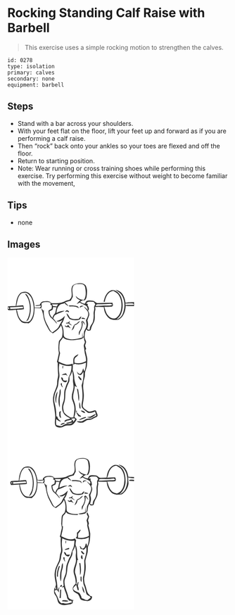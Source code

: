 # Rocking Standing Calf Raise with Barbell
> This exercise uses a simple rocking motion to strengthen the calves.

``` 
id: 0278 
type: isolation 
primary: calves 
secondary: none 
equipment: barbell 
``` 

## Steps

 - Stand with a bar across your shoulders.
 - With your feet flat on the floor, lift your feet up and forward as if you are performing a calf raise.
 - Then “rock” back onto your ankles so your toes are flexed and off the floor.
 - Return to starting position.
 - Note: Wear running or cross training shoes while performing this exercise. Try performing this exercise without weight to become familiar with the movement,

## Tips

 - none

## Images

<svg width="288" height="400" viewBox="0 0 216 300" xmlns="http://www.w3.org/2000/svg">
  <g fill="#FFF">
    <path d="M0 0h216v76.22c-4.85.33-9.77.14-14.55 1.18-.97-6.24-2.79-12.79-7.42-17.35-2.58-2.61-6.18-3.79-9.62-4.75 3.52 2.87 8.01 4.82 10.39 8.88 5.93 9.04 6.01 20.88 2.35 30.79-1.64 5-5.54 9.46-10.77 10.79 2.68-2.79 5.59-5.51 7.23-9.08 4.15-8.97 3.73-19.6.42-28.75-2.28-6.45-8.34-12.47-15.53-12.12-9.01 2.03-12.69 11.75-14.28 19.85.51.01 1.53.03 2.04.03 1.03-8.08 5.54-17.71 14.73-18.51 3.09 2.07 6.76 3.65 8.76 6.97 5.34 7.86 5.81 17.98 3.67 26.99-1.24 4.54-3.56 9-7.47 11.77-4.68 3.12-11.13.25-14.23-3.89-3.68-4.1-4.66-9.63-6.4-14.67 4.25-.14 8.52.09 12.74-.42 2.96-1.01 1.7-4.35 1.15-6.56-8.41 0-16.82.19-25.23.57-3.29.35-4.79-3.65-7.95-3.91-3.53-.33-7.28-1.05-10.71.15-1.61 1.25-2.26 3.26-3.21 4.99-3.01-.31-5.64-1.85-8.13-3.45 1.35-.8 2.7-1.6 4.05-2.41 1.42-.06 2.85-.13 4.27-.19 1.22-1.87 2.73-3.74 2.84-6.07.8-6.42 1.65-13.51-1.81-19.35-3.58-3.85-9.39-4.2-14.24-3.16-3.71.69-8.27 2.25-9.19 6.42-1.89 5.23.86 10.69-.55 15.97-.34 2.34-2.3 3.88-3.71 5.6-2.45.44-4.93.94-7.15 2.12-7 3.97-15.41 3.49-23.18 3.6-3.4-4.56-9.49-3.63-14.4-3.03-3.06.51-4.89 3.4-5.91 6.09-2.61.2-5.35-.16-7.84.83 3.23 1.56 7.14.05 10.63.2-1.07 1.16-1.47 3.97-3.64 3.44-2.6-.02-5.2-.16-7.8-.1-.3-8.01-2.3-16.38-7.42-22.72-3.78-4.91-11.4-5.51-16.46-2.42-6.04 5.63-7.55 14.43-8.11 22.32-4.33.27-8.71.16-12.99.85L.01 85.52c.89.05 1.78.06 2.67.03.13.58.4 1.73.53 2.31-1.05-.27-2.12-.49-3.2-.61.44.75 1.33 2.25 1.77 3 4.33.02 8.65-.57 12.97-.84 1.44 7.39 3.12 15.58 9.15 20.68 3.41 3.05 8.21 1.88 12.33 2.48 8.65-5.43 10.11-16.71 10.1-26.06 3.73.24 7.46.14 11.19.32 1.52-2.49.95-5.35.51-8.06 2.75-3.05 7.07-2.58 10.8-2.61 1.81-.08 3.44.75 5.05 1.44-.18.72-.52 2.18-.69 2.9.64.37 1.94 1.09 2.58 1.45-.15 1.93.17 3.98-.53 5.81-1.64 1.16-3.64 1.8-5.08 3.24-.07 4.66 1.4 9.66 5.15 12.68 2.96 2.44 5.68 5.19 7.84 8.38.4.13 1.19.38 1.59.51-2.04-3-4.15-5.95-6.65-8.58.78-1.79 1.37-3.72 2.61-5.27 5.24-3.17 11.19-4.94 16.74-7.48-4.87-.39-9.51 1.38-13.74 3.62.33-5.4 2.05-11.41 6.76-14.59 2.49-1.05 5.23-1.37 7.72-2.45l.12 1.48c1.98 1.33 3.92 2.75 5.95 4.01-1.44-2.61-3.74-4.52-5.97-6.43 3.18-1.34 6.52-2.25 9.89-3.02.98-2.17 2.12-4.25 3.33-6.29.29-6.08-2.18-12.56.63-18.3 2.23-4.31 7.8-3.67 11.88-3.92 3.71-.47 8.15 1.59 8.55 5.69 1.31 7.11 2.26 15.26-2.02 21.59-5.35-.57-10.62-2.58-13.87-7.05.58 4.21 4.41 6.2 7.94 7.63-2.51 1.7-4.62 3.92-6.47 6.31 1.78-.71 3.5-1.54 5.19-2.42 3.3 2.1 7.05 3.31 10.46 5.2 3.01 1.38 2.71 5.27 3.72 7.89-2.22-2.19-4.39-4.48-7.02-6.2 2.13 3.62 6.11 6.08 7.24 10.26 1.18 4.69-1.8 8.9-3.69 12.94.57 3.61 1.56 7.34.48 10.97-.56 3.03-2.73 5.4-3.7 8.28-.61 3.56.25 7.54-2.27 10.55-.2-3.17-.16-6.35-.34-9.52-.41 3.04-.53 6.11-.66 9.18-9.18 2.61-19.69 5.37-28.59.39-3.35-1.75-2.92-5.88-3.09-9.06.09-5.04-1.48-9.92-3.62-14.43 3.12-4.04 4.56-8.96 5.92-13.79-4.04 4.21-8.91 7.93-14.8 9.01 3.9 2.01 7.83-.1 10.93-2.53-2.04 3.64-4.47 7.07-6.18 10.89-2.22 5.08-7.49 7.57-11.49 11.02-4.84-3.57-6.15-9.75-9.34-14.56-3.64-7.48-6.18-15.94-4.91-24.33-.25.45-.76 1.35-1.01 1.8-1.19-1.46-2.38-2.9-3.66-4.26 1.22 4.43 3.18 8.66 3.65 13.28 1.22 8.89 5.68 16.78 10.02 24.46 1.44 2.36 3.92 3.7 6.28 4.94 5.38-3.75 11.06-7.64 13.79-13.87 2.92 5.97 3.3 12.91 1.89 19.33-.64 3.82-5.16 5.38-5.65 9.23-.68 6.29-1.18 12.64.11 18.88-.92 5.1-1.94 10.23-3.28 15.26l1.41 1.57c-.23 6.37.08 12.74.62 19.08.65 4.8-1.99 9.22-1.59 14.03.3 8.35-5.35 15.25-6.5 23.33-2 7.93 1.1 15.74 1.96 23.58.57 5.03 1.69 10.08.98 15.17-.32 4.33-1.4 9.34 1.46 13.07 4.05 3.09 9.88 2.49 14.04-.12 4.97-2.74 11.96.49 15.99-4.13 2.1-2.36 4.03-4.93 5.38-7.79-1.1-1.48-2.63-2.53-4.06-3.64 1.14-5.07 2.84-10.18 2.14-15.45-.11-5.57-2.16-10.78-3.98-15.96-1.25-7.51 2.86-14.61 2.46-22.14 1.28.82 2.56 1.64 3.86 2.44-2.69-4.34-3.84-9.29-4.56-14.28-.05-4.99-.77-10.04-2.84-14.62.17-3.72.41-7.44.23-11.16-3.77.98-7.66 2.31-11.59 1.45-4.57-1-8.84-3.06-13.02-5.11.74-4.31 1.74-8.56 2.7-12.81.57-1.81-.3-3.55-.92-5.19-.16-5.5-.31-11.2 1.3-16.51 1.56-2.35 4.04-4.05 4.84-6.9 2.4 3.15 6.35 3.95 10.04 4.53 6.04 1.27 12.13-.29 18.15-.93 2.85-.26 5.38-1.66 7.49-3.54.18 2.77.39 5.57 1.77 8.06-.69 2.15-1.79 4.2-2.1 6.45 1.33 5.02.95 10.29 2.46 15.28 1.09 3.54 1.66 7.2 1.49 10.91-5.97 3.27-13.1 4.55-19.72 2.65.04-2.51-.48-5.22.65-7.56 1.77-2.52 5.1-3.78 6-6.93-2.82 1.38-5.82 2.91-7.6 5.6-1.95 3.97-.66 8.53-.98 12.76.59-.55 1.77-1.65 2.36-2.19 6.16 2.61 13.3.82 19.17-1.81-.11 5.18-.58 10.38-2.79 15.14-.63-1.76-1.22-3.55-1.83-5.31-1.71 3.39-1.93 9.28-6.82 9.41-.35-.21-1.04-.63-1.39-.84-.38-.52-1.16-1.55-1.55-2.07-.43-.28-1.27-.82-1.69-1.1.54.68 1.08 1.36 1.63 2.04-.25 3.35 3.29 3.07 5.51 4 1.98-1.57 3.6-3.54 4.51-5.91.68 7.95-.44 16.03-3.06 23.55 1.41 8.14 1.92 16.45 1.16 24.69-.57 4.4-2.26 9.15-.19 13.41 2.65 3.5 6.64 5.64 9.87 8.55 4.26.71 8.38-.33 12.11-2.35.73 2.51 1.53 5 2.25 7.51-3.13 1.21-6.21 2.59-8.88 4.66-1.99.05-3.99 0-5.97.22-3.74.53-6.6 3.26-10.04 4.55-2.88.07-5.75-.23-8.62-.04 2.53 2.8 6.53 2.35 9.94 2.24 3.83-1.1 6.5-5.22 10.81-4.77 4.77.51 8.28-3.19 12.55-4.59 3.24-1.05 2.47-4.79 1.05-7.02-.62-1.86-.91-4.71-3.51-4.62-4.02 1.05-8.75 3.76-12.64.86-3.25-2.61-8.36-4.77-7.93-9.74.64-5.3 1.96-10.54 1.86-15.91.31-7.04-2.21-13.98-.7-20.99-.23-5.25 2.83-9.91 2.53-15.13-.25-5.27 2.8-9.91 3.42-15.05.43-4.25.93-8.56.59-12.83-.91-4.71-2.06-9.37-3.22-14.02.36-.45 1.07-1.35 1.42-1.8-.67-1.96-1.3-3.94-1.91-5.92.65-2.07 1.49-4.12 1.76-6.29-.41-2.78-2.48-5.09-2.5-7.98-.19-4.65.58-9.48 3.06-13.5.58.67 1.73 1.99 2.31 2.66 1.61-.35 3.82.34 4.91-1.24.99-2.45 1.21-5.16 2.44-7.52 1.67-3.36 3.78-6.61 4.35-10.39.73-5.32-.36-10.77 1.03-16.01.58-1.84.08-3.71-.43-5.49 1.92-.03 3.84-.11 5.75-.21 3.13.29 6.27.38 9.41.36.01 6.95 3.09 13.89 8.25 18.54 2.47 2.32 5.9 2.84 9.09 3.48 3.16-.36 6.7.59 9.46-1.45 7.29-4.96 10.07-14.11 10.36-22.54 4.74.57 9.51.4 14.27.33V300H0V0m104.77 81.99l1.03 1.87c5.67-.69 12.02-.59 16.56 3.31-.79-1.31-1.49-2.75-2.71-3.73-4.78-1.57-9.89-1.78-14.88-1.45m18.95 3.9c2-1.42 4.13-2.63 6.64-2.79-2.62-1.07-7.11-1.21-6.64 2.79m-25.44 7.02c.92-.16 2.75-.47 3.66-.62.88.52 1.77 1 2.68 1.46 1.37-1.68-.81-2.67-2.07-3.37-1.94-.61-3.1 1.41-4.27 2.53m2.63 2.52c.55 3.64 2.75 6.78 5.07 9.52 5.04 2.27 11 3.13 16.32 1.36 2.5-.75 3.29-3.34 3.78-5.61-2.02.77-3.24 2.54-4.38 4.26-4.91.53-10.28.96-14.69-1.69-2.12-2.54-3.12-6.06-6.1-7.84m25.05 8.8c2.22 1.02 4.72.92 7.11 1.06-1.32-2.19-5.72-3.39-7.11-1.06m.17 5.68c2.01 5.63-.27 11.88-3.64 16.49-1.1 1.87-.42 4.2-.5 6.25 1.87-1.91 1.18-4.86 2.76-6.9 2.89-5.05 4.94-11.35 2.62-17.02 2.06 2.09 3.23 5.05 5.92 6.48-.6-.85-1.22-1.68-1.87-2.49-.19-.61-.57-1.84-.77-2.45-.92-.71-1.83-1.42-2.75-2.13l-1.77 1.77m-20.5-.77c-1.08 2.16-3.31 2.44-5.49 2.35-.01.34-.05 1.02-.06 1.36l4.31-.18c1.5 1.85 3.75 2.73 5.93 3.44-1.49-1.45-3.24-2.58-4.84-3.91.24-.72.73-2.16.97-2.88-.21-.04-.62-.13-.82-.18m12.91 3.62c-1.53.74-3.16 1.31-4.56 2.29-1.81 2.98-2.87 6.37-4.48 9.47 3.42-1.56 4.61-5.17 5.1-8.61 4.06-1.02 6.83-4.09 9.46-7.11-2.31.57-4.21 1.99-5.52 3.96m-15 1.99c-.66.98-1.34 1.96-2.02 2.93-1.29-.54-2.57-1.07-3.87-1.57.98 2.53 3.14 3.55 5.71 2.5 1.58.78 3.15 1.57 4.75 2.3-1.7-1.92-3.38-3.88-4.57-6.16m17.6 89.88c1.38 2.1 2.46 4.92 5.4 4.99-.21-1.02-.42-2.04-.65-3.05-1.48-1.09-2.61-2.54-3.75-3.95-.99-.06-2.33 1.15-1 2.01m-2.41 19.08c.36 4.79 1.91 9.41 1.99 14.22.07 2.51.53 4.98 1.04 7.43 1.26-5.05.51-10.28-.37-15.32-.49-2.26-.01-5.31-2.66-6.33m4.1 31.74c-.13 1.38.98 2.13 1.96 2.87-.14-3.89-.42-7.82-1.77-11.5-.65 2.83-.49 5.76-.19 8.63m-5.4 5.91c-.87 1.24-.63 1.97.7 2.2.87-1.25.63-1.98-.7-2.2m7.58.12c2.32 1.73 4.64 3.74 7.67 3.95-.99-3.24-4.63-4.35-7.67-3.95m-8.04 2.18c1.26 2.54 2.83 4.91 4.28 7.35 1.44.33 2.88.64 4.33.92l-.52-1.84c-3.63-.96-4.82-5.02-8.09-6.43m24.61 7.91c-1.96.46-3.99.51-5.96.9 2.89.75 6.14 2.15 8.9.19 2.2-1.7 5.19-2.68 6.33-5.43-3.36.85-6.21 2.83-9.27 4.34m-19.68 6.18c4.34-.94 8.28-3.13 12.56-4.31-.56-1.06-1.34-1.4-2.36-1.02-3.68 1.15-7.55 2.34-10.2 5.33z"/>
    <path d="M15.22 82.95c1.87-7.75 2.14-17.88 10.02-22.2 3.27-.11 7.19-1.27 9.79 1.34 6.87 4.99 8.89 13.98 9.8 21.94.4 7.99-.5 16.8-5.52 23.33-3.08 4.32-8.84 2.73-13.17 1.83-6.09-3.65-8.44-11.22-9.38-17.87l-1.28-.26c.55-.59 1.11-1.18 1.66-1.76 3.73-.01 7.46-.21 11.11-.97-.18-2.21-.56-4.39-1.22-6.51-3.97-.05-7.91.43-11.81 1.13m14.82-20.93c2.04 3.31 4.59 6.36 5.83 10.1 4.15 12.13 3.35 26.29-3.95 37.08 1.77-.87 3.52-2.06 4.28-3.97 5.1-11.2 4.87-24.48.32-35.82-1.48-2.93-2.68-6.93-6.48-7.39zM134.1 78.6c1.04-.91 2.03-1.88 3.12-2.74 3.21-.26 6.53-.51 9.72.16 1.41.93 2.01 2.65 2.99 3.97-.92 1.92-2.54 3.8-1.91 6.08.64 3.39-1.29 6.59-1.01 9.96.38 3.94.04 7.92-.63 11.81-.66 5.29-5.87 8.68-5.86 14.18-.38 2.81-3.17.96-4.62.09 1.97-4.54 2.27-9.56.52-14.22.72-3.09 2.28-5.93 3.08-9 .66-2.87-.63-5.67-2.04-8.09 3.2-1.99.75-6.74-.9-9.15 1.98-2.22-.73-2.56-2.46-3.05zM158.13 79.85c5.61.21 11.22-.07 16.81-.53 1.72-.46 3.07.77 4.35 1.68-3.19 1.65-6.86 1.06-10.31 1.22-6.06-.04-12.1.67-18.17.57.26-4.03 4.56-2.79 7.32-2.94zM201.3 78.48c4.21.32 8.44-.18 12.65.05l1.85 1.45L215 81c-4.45.49-8.95-.03-13.4.52-.07-.76-.22-2.28-.3-3.04zM76.11 80.02c3.43.06 6.85.08 10.28.08-.77 1.24-1.52 2.49-2.27 3.75-2.06-.37-4.14-.6-6.23-.73-.6-1.03-1.19-2.07-1.78-3.1z"/>
    <path d="M4.63 85.15c7.27-.14 14.51-.86 21.77-1.17.18.9.32 1.8.45 2.71-7.31.52-14.62 1.15-21.94 1.49l-.28-3.03zM78.03 84.78c1.94.1 3.87.22 5.82.32-1 3.19-1.54 6.49-2.2 9.77-2 2.53-4.37 4.92-4.6 8.36-3.35-2.72-5.36-7.01-5.13-11.31 1.67-1.09 3.75-1.55 5.23-2.92.52-1.35.59-2.81.88-4.22zM88.59 181.05c6.4 3.27 13.54 5 20.74 3.88.34 6.21-1.34 12.27-3.99 17.83-1.91 3.12-.74 7.05-2.64 10.15-2.48 4.19-3.48 8.97-5.17 13.49-1.49 6.57.38 13.57-2.22 19.97-2.47 5.97-3.19 13.2.33 18.91 2.32 4.75 7.42 6.97 11.8 9.41-3.26 2.08-8.74.96-10.35 5.08 1.93 1.72 3.68-1.63 5.82-1.49 2.48-.12 5.59-2.61 7.38.19-2.17 3.13-6.84 2.59-10.08 3.93 3.35 2.69 7.38-.63 11.1-.76-2.19 2.2-5.31 2.97-8.32 2.36-4.2-.92-7.37 2.53-10.99 3.92-2.34-.07-4.61-.76-6.86-1.34-1.22-.26-2.08-1.22-2.04-2.5-.45-2.77 0-5.57.08-8.34 2.55 1.62 4.82 4.19 8.09 4.13-2.28-2.54-5.84-4.14-5.74-8.08-.5-.17-1.49-.51-1.99-.67-.25-6.46-.65-12.96-2.19-19.25-.83-3.87-2.13-7.78-1.52-11.79.37-5.98 2.67-11.58 5.18-16.94 2.6-5.33 1.59-11.44 3.22-17.02 1.35-4.28.09-8.72-.29-13.05-.52-4.02.22-8.03.65-12.02m6.02 9.15c.42-1.79.59-3.62.7-5.44-2.01 1.19-1.45 3.63-.7 5.44m-2.09 10.47c2.4-.05 4.79-.64 7.19-.46 1 .65 2.02 1.25 3.04 1.87-1.09-1.4-2.04-2.91-2.77-4.54-2.51.92-5.49 1.15-7.46 3.13m-.93 4.08c.49 3.55 2.42 7.38 6.28 8.07 2.13 1.09 3.6-1.41 4.13-3.06-2.28.47-4.6.74-6.71-.41-.33-2.17-.63-5.25-3.7-4.6m-.78 11.1c.66 2.36 1.67 4.9 4.01 6.07-.55-1.28-1.16-2.52-1.78-3.75-.02-.98-.07-2.93-.09-3.91-.76.46-1.76.67-2.14 1.59M88.53 234c-2 7.2-2.04 14.98.69 21.99.75-6.65-.98-13.44.88-19.98 1.11-3.69 1.09-7.58.42-11.36-2.42 2.46-.99 6.32-1.99 9.35m-5.95 13.74l.88-.04c-.79-6.52 1.38-12.72 2.2-19.09-3.94 5.43-4.63 12.7-3.08 19.13m5.75 17.38c.15 3.2-.31 7.42 3.25 9-.68-4.02-1.85-8.15-.12-12.08-1.47.43-3.29 1.2-3.13 3.08m2.3 20.98c2.65-1.15 6.11-1.46 7.68-4.19-2.75.71-7.07.63-7.68 4.19z"/>
    <path d="M105.82 203.85c2.19-2.99 3.77-6.32 4.75-9.9 1 4.97 1.77 10 1.33 15.09-.47 4.72 1.68 9.32.72 14.03-.59 5.04-2.99 9.76-2.72 14.9-.3 4.64 2.61 8.58 3.43 13.02 2.28 7.26.23 14.75-.7 22.04-1.99-.03-4.21.59-6-.56-3.81-2.35-7.9-4.7-10.2-8.7-.66-2.88-1.25-5.82-1.26-8.78.31-3.76 2.07-7.21 2.72-10.91 1.23-5.55.53-11.31 1.46-16.88 1.76-4.53 3-9.25 5.3-13.56 1.67-3.03 1.34-6.48 1.17-9.79zM108.59 275.24c2.48-.19 5.35-1.88 7.29.55-1.1 1.66-2.25 3.28-3.46 4.86l-.4-2.36c-1.13-1.04-2.26-2.07-3.43-3.05z"/>
  </g>
  <g fill="#333">
    <path d="M119.09 44.54c4.85-1.04 10.66-.69 14.24 3.16 3.46 5.84 2.61 12.93 1.81 19.35-.11 2.33-1.62 4.2-2.84 6.07-1.42.06-2.85.13-4.27.19-1.35.81-2.7 1.61-4.05 2.41 2.49 1.6 5.12 3.14 8.13 3.45.95-1.73 1.6-3.74 3.21-4.99 3.43-1.2 7.18-.48 10.71-.15 3.16.26 4.66 4.26 7.95 3.91 8.41-.38 16.82-.57 25.23-.57.55 2.21 1.81 5.55-1.15 6.56-4.22.51-8.49.28-12.74.42 1.74 5.04 2.72 10.57 6.4 14.67 3.1 4.14 9.55 7.01 14.23 3.89 3.91-2.77 6.23-7.23 7.47-11.77 2.14-9.01 1.67-19.13-3.67-26.99-2-3.32-5.67-4.9-8.76-6.97-9.19.8-13.7 10.43-14.73 18.51-.51 0-1.53-.02-2.04-.03 1.59-8.1 5.27-17.82 14.28-19.85 7.19-.35 13.25 5.67 15.53 12.12 3.31 9.15 3.73 19.78-.42 28.75-1.64 3.57-4.55 6.29-7.23 9.08 5.23-1.33 9.13-5.79 10.77-10.79 3.66-9.91 3.58-21.75-2.35-30.79-2.38-4.06-6.87-6.01-10.39-8.88 3.44.96 7.04 2.14 9.62 4.75 4.63 4.56 6.45 11.11 7.42 17.35 4.78-1.04 9.7-.85 14.55-1.18v6.85c-4.76.07-9.53.24-14.27-.33-.29 8.43-3.07 17.58-10.36 22.54-2.76 2.04-6.3 1.09-9.46 1.45-3.19-.64-6.62-1.16-9.09-3.48-5.16-4.65-8.24-11.59-8.25-18.54-3.14.02-6.28-.07-9.41-.36-1.91.1-3.83.18-5.75.21.51 1.78 1.01 3.65.43 5.49-1.39 5.24-.3 10.69-1.03 16.01-.57 3.78-2.68 7.03-4.35 10.39-1.23 2.36-1.45 5.07-2.44 7.52-1.09 1.58-3.3.89-4.91 1.24-.58-.67-1.73-1.99-2.31-2.66-2.48 4.02-3.25 8.85-3.06 13.5.02 2.89 2.09 5.2 2.5 7.98-.27 2.17-1.11 4.22-1.76 6.29.61 1.98 1.24 3.96 1.91 5.92-.35.45-1.06 1.35-1.42 1.8 1.16 4.65 2.31 9.31 3.22 14.02.34 4.27-.16 8.58-.59 12.83-.62 5.14-3.67 9.78-3.42 15.05.3 5.22-2.76 9.88-2.53 15.13-1.51 7.01 1.01 13.95.7 20.99.1 5.37-1.22 10.61-1.86 15.91-.43 4.97 4.68 7.13 7.93 9.74 3.89 2.9 8.62.19 12.64-.86 2.6-.09 2.89 2.76 3.51 4.62 1.42 2.23 2.19 5.97-1.05 7.02-4.27 1.4-7.78 5.1-12.55 4.59-4.31-.45-6.98 3.67-10.81 4.77-3.41.11-7.41.56-9.94-2.24 2.87-.19 5.74.11 8.62.04 3.44-1.29 6.3-4.02 10.04-4.55 1.98-.22 3.98-.17 5.97-.22 2.67-2.07 5.75-3.45 8.88-4.66-.72-2.51-1.52-5-2.25-7.51-3.73 2.02-7.85 3.06-12.11 2.35-3.23-2.91-7.22-5.05-9.87-8.55-2.07-4.26-.38-9.01.19-13.41.76-8.24.25-16.55-1.16-24.69 2.62-7.52 3.74-15.6 3.06-23.55-.91 2.37-2.53 4.34-4.51 5.91-2.22-.93-5.76-.65-5.51-4-.55-.68-1.09-1.36-1.63-2.04.42.28 1.26.82 1.69 1.1.39.52 1.17 1.55 1.55 2.07.35.21 1.04.63 1.39.84 4.89-.13 5.11-6.02 6.82-9.41.61 1.76 1.2 3.55 1.83 5.31 2.21-4.76 2.68-9.96 2.79-15.14-5.87 2.63-13.01 4.42-19.17 1.81-.59.54-1.77 1.64-2.36 2.19.32-4.23-.97-8.79.98-12.76 1.78-2.69 4.78-4.22 7.6-5.6-.9 3.15-4.23 4.41-6 6.93-1.13 2.34-.61 5.05-.65 7.56 6.62 1.9 13.75.62 19.72-2.65.17-3.71-.4-7.37-1.49-10.91-1.51-4.99-1.13-10.26-2.46-15.28.31-2.25 1.41-4.3 2.1-6.45-1.38-2.49-1.59-5.29-1.77-8.06-2.11 1.88-4.64 3.28-7.49 3.54-6.02.64-12.11 2.2-18.15.93-3.69-.58-7.64-1.38-10.04-4.53-.8 2.85-3.28 4.55-4.84 6.9-1.61 5.31-1.46 11.01-1.3 16.51.62 1.64 1.49 3.38.92 5.19-.96 4.25-1.96 8.5-2.7 12.81 4.18 2.05 8.45 4.11 13.02 5.11 3.93.86 7.82-.47 11.59-1.45.18 3.72-.06 7.44-.23 11.16 2.07 4.58 2.79 9.63 2.84 14.62.72 4.99 1.87 9.94 4.56 14.28-1.3-.8-2.58-1.62-3.86-2.44.4 7.53-3.71 14.63-2.46 22.14 1.82 5.18 3.87 10.39 3.98 15.96.7 5.27-1 10.38-2.14 15.45 1.43 1.11 2.96 2.16 4.06 3.64-1.35 2.86-3.28 5.43-5.38 7.79-4.03 4.62-11.02 1.39-15.99 4.13-4.16 2.61-9.99 3.21-14.04.12-2.86-3.73-1.78-8.74-1.46-13.07.71-5.09-.41-10.14-.98-15.17-.86-7.84-3.96-15.65-1.96-23.58 1.15-8.08 6.8-14.98 6.5-23.33-.4-4.81 2.24-9.23 1.59-14.03-.54-6.34-.85-12.71-.62-19.08l-1.41-1.57c1.34-5.03 2.36-10.16 3.28-15.26-1.29-6.24-.79-12.59-.11-18.88.49-3.85 5.01-5.41 5.65-9.23 1.41-6.42 1.03-13.36-1.89-19.33-2.73 6.23-8.41 10.12-13.79 13.87-2.36-1.24-4.84-2.58-6.28-4.94-4.34-7.68-8.8-15.57-10.02-24.46-.47-4.62-2.43-8.85-3.65-13.28 1.28 1.36 2.47 2.8 3.66 4.26.25-.45.76-1.35 1.01-1.8-1.27 8.39 1.27 16.85 4.91 24.33 3.19 4.81 4.5 10.99 9.34 14.56 4-3.45 9.27-5.94 11.49-11.02 1.71-3.82 4.14-7.25 6.18-10.89-3.1 2.43-7.03 4.54-10.93 2.53 5.89-1.08 10.76-4.8 14.8-9.01-1.36 4.83-2.8 9.75-5.92 13.79 2.14 4.51 3.71 9.39 3.62 14.43.17 3.18-.26 7.31 3.09 9.06 8.9 4.98 19.41 2.22 28.59-.39.13-3.07.25-6.14.66-9.18.18 3.17.14 6.35.34 9.52 2.52-3.01 1.66-6.99 2.27-10.55.97-2.88 3.14-5.25 3.7-8.28 1.08-3.63.09-7.36-.48-10.97 1.89-4.04 4.87-8.25 3.69-12.94-1.13-4.18-5.11-6.64-7.24-10.26 2.63 1.72 4.8 4.01 7.02 6.2-1.01-2.62-.71-6.51-3.72-7.89-3.41-1.89-7.16-3.1-10.46-5.2-1.69.88-3.41 1.71-5.19 2.42 1.85-2.39 3.96-4.61 6.47-6.31-3.53-1.43-7.36-3.42-7.94-7.63 3.25 4.47 8.52 6.48 13.87 7.05 4.28-6.33 3.33-14.48 2.02-21.59-.4-4.1-4.84-6.16-8.55-5.69-4.08.25-9.65-.39-11.88 3.92-2.81 5.74-.34 12.22-.63 18.3-1.21 2.04-2.35 4.12-3.33 6.29-3.37.77-6.71 1.68-9.89 3.02 2.23 1.91 4.53 3.82 5.97 6.43-2.03-1.26-3.97-2.68-5.95-4.01l-.12-1.48c-2.49 1.08-5.23 1.4-7.72 2.45-4.71 3.18-6.43 9.19-6.76 14.59 4.23-2.24 8.87-4.01 13.74-3.62-5.55 2.54-11.5 4.31-16.74 7.48-1.24 1.55-1.83 3.48-2.61 5.27 2.5 2.63 4.61 5.58 6.65 8.58-.4-.13-1.19-.38-1.59-.51-2.16-3.19-4.88-5.94-7.84-8.38-3.75-3.02-5.22-8.02-5.15-12.68 1.44-1.44 3.44-2.08 5.08-3.24.7-1.83.38-3.88.53-5.81-.64-.36-1.94-1.08-2.58-1.45.17-.72.51-2.18.69-2.9-1.61-.69-3.24-1.52-5.05-1.44-3.73.03-8.05-.44-10.8 2.61.44 2.71 1.01 5.57-.51 8.06-3.73-.18-7.46-.08-11.19-.32.01 9.35-1.45 20.63-10.1 26.06-4.12-.6-8.92.57-12.33-2.48-6.03-5.1-7.71-13.29-9.15-20.68-4.32.27-8.64.86-12.97.84-.44-.75-1.33-2.25-1.77-3 1.08.12 2.15.34 3.2.61-.13-.58-.4-1.73-.53-2.31-.89.03-1.78.02-2.67-.03l1.36-1.81c4.28-.69 8.66-.58 12.99-.85.56-7.89 2.07-16.69 8.11-22.32 5.06-3.09 12.68-2.49 16.46 2.42 5.12 6.34 7.12 14.71 7.42 22.72 2.6-.06 5.2.08 7.8.1 2.17.53 2.57-2.28 3.64-3.44-3.49-.15-7.4 1.36-10.63-.2 2.49-.99 5.23-.63 7.84-.83 1.02-2.69 2.85-5.58 5.91-6.09 4.91-.6 11-1.53 14.4 3.03 7.77-.11 16.18.37 23.18-3.6 2.22-1.18 4.7-1.68 7.15-2.12 1.41-1.72 3.37-3.26 3.71-5.6 1.41-5.28-1.34-10.74.55-15.97.92-4.17 5.48-5.73 9.19-6.42M15.22 82.95c3.9-.7 7.84-1.18 11.81-1.13.66 2.12 1.04 4.3 1.22 6.51-3.65.76-7.38.96-11.11.97-.55.58-1.11 1.17-1.66 1.76l1.28.26c.94 6.65 3.29 14.22 9.38 17.87 4.33.9 10.09 2.49 13.17-1.83 5.02-6.53 5.92-15.34 5.52-23.33-.91-7.96-2.93-16.95-9.8-21.94-2.6-2.61-6.52-1.45-9.79-1.34-7.88 4.32-8.15 14.45-10.02 22.2M134.1 78.6c1.73.49 4.44.83 2.46 3.05 1.65 2.41 4.1 7.16.9 9.15 1.41 2.42 2.7 5.22 2.04 8.09-.8 3.07-2.36 5.91-3.08 9 1.75 4.66 1.45 9.68-.52 14.22 1.45.87 4.24 2.72 4.62-.09-.01-5.5 5.2-8.89 5.86-14.18.67-3.89 1.01-7.87.63-11.81-.28-3.37 1.65-6.57 1.01-9.96-.63-2.28.99-4.16 1.91-6.08-.98-1.32-1.58-3.04-2.99-3.97-3.19-.67-6.51-.42-9.72-.16-1.09.86-2.08 1.83-3.12 2.74m24.03 1.25c-2.76.15-7.06-1.09-7.32 2.94 6.07.1 12.11-.61 18.17-.57 3.45-.16 7.12.43 10.31-1.22-1.28-.91-2.63-2.14-4.35-1.68-5.59.46-11.2.74-16.81.53m43.17-1.37c.08.76.23 2.28.3 3.04 4.45-.55 8.95-.03 13.4-.52l.8-1.02-1.85-1.45c-4.21-.23-8.44.27-12.65-.05M76.11 80.02c.59 1.03 1.18 2.07 1.78 3.1 2.09.13 4.17.36 6.23.73.75-1.26 1.5-2.51 2.27-3.75-3.43 0-6.85-.02-10.28-.08M4.63 85.15l.28 3.03c7.32-.34 14.63-.97 21.94-1.49-.13-.91-.27-1.81-.45-2.71-7.26.31-14.5 1.03-21.77 1.17m73.4-.37c-.29 1.41-.36 2.87-.88 4.22-1.48 1.37-3.56 1.83-5.23 2.92-.23 4.3 1.78 8.59 5.13 11.31.23-3.44 2.6-5.83 4.6-8.36.66-3.28 1.2-6.58 2.2-9.77-1.95-.1-3.88-.22-5.82-.32m10.56 96.27c-.43 3.99-1.17 8-.65 12.02.38 4.33 1.64 8.77.29 13.05-1.63 5.58-.62 11.69-3.22 17.02-2.51 5.36-4.81 10.96-5.18 16.94-.61 4.01.69 7.92 1.52 11.79 1.54 6.29 1.94 12.79 2.19 19.25.5.16 1.49.5 1.99.67-.1 3.94 3.46 5.54 5.74 8.08-3.27.06-5.54-2.51-8.09-4.13-.08 2.77-.53 5.57-.08 8.34-.04 1.28.82 2.24 2.04 2.5 2.25.58 4.52 1.27 6.86 1.34 3.62-1.39 6.79-4.84 10.99-3.92 3.01.61 6.13-.16 8.32-2.36-3.72.13-7.75 3.45-11.1.76 3.24-1.34 7.91-.8 10.08-3.93-1.79-2.8-4.9-.31-7.38-.19-2.14-.14-3.89 3.21-5.82 1.49 1.61-4.12 7.09-3 10.35-5.08-4.38-2.44-9.48-4.66-11.8-9.41-3.52-5.71-2.8-12.94-.33-18.91 2.6-6.4.73-13.4 2.22-19.97 1.69-4.52 2.69-9.3 5.17-13.49 1.9-3.1.73-7.03 2.64-10.15 2.65-5.56 4.33-11.62 3.99-17.83-7.2 1.12-14.34-.61-20.74-3.88m17.23 22.8c.17 3.31.5 6.76-1.17 9.79-2.3 4.31-3.54 9.03-5.3 13.56-.93 5.57-.23 11.33-1.46 16.88-.65 3.7-2.41 7.15-2.72 10.91.01 2.96.6 5.9 1.26 8.78 2.3 4 6.39 6.35 10.2 8.7 1.79 1.15 4.01.53 6 .56.93-7.29 2.98-14.78.7-22.04-.82-4.44-3.73-8.38-3.43-13.02-.27-5.14 2.13-9.86 2.72-14.9.96-4.71-1.19-9.31-.72-14.03.44-5.09-.33-10.12-1.33-15.09-.98 3.58-2.56 6.91-4.75 9.9m2.77 71.39c1.17.98 2.3 2.01 3.43 3.05l.4 2.36c1.21-1.58 2.36-3.2 3.46-4.86-1.94-2.43-4.81-.74-7.29-.55z"/>
    <path d="M30.04 62.02c3.8.46 5 4.46 6.48 7.39 4.55 11.34 4.78 24.62-.32 35.82-.76 1.91-2.51 3.1-4.28 3.97 7.3-10.79 8.1-24.95 3.95-37.08-1.24-3.74-3.79-6.79-5.83-10.1zM104.77 81.99c4.99-.33 10.1-.12 14.88 1.45 1.22.98 1.92 2.42 2.71 3.73-4.54-3.9-10.89-4-16.56-3.31l-1.03-1.87zM123.72 85.89c-.47-4 4.02-3.86 6.64-2.79-2.51.16-4.64 1.37-6.64 2.79zM98.28 92.91c1.17-1.12 2.33-3.14 4.27-2.53 1.26.7 3.44 1.69 2.07 3.37-.91-.46-1.8-.94-2.68-1.46-.91.15-2.74.46-3.66.62zM100.91 95.43c2.98 1.78 3.98 5.3 6.1 7.84 4.41 2.65 9.78 2.22 14.69 1.69 1.14-1.72 2.36-3.49 4.38-4.26-.49 2.27-1.28 4.86-3.78 5.61-5.32 1.77-11.28.91-16.32-1.36-2.32-2.74-4.52-5.88-5.07-9.52zM125.96 104.23c1.39-2.33 5.79-1.13 7.11 1.06-2.39-.14-4.89-.04-7.11-1.06zM126.13 109.91l1.77-1.77c.92.71 1.83 1.42 2.75 2.13.2.61.58 1.84.77 2.45.65.81 1.27 1.64 1.87 2.49-2.69-1.43-3.86-4.39-5.92-6.48 2.32 5.67.27 11.97-2.62 17.02-1.58 2.04-.89 4.99-2.76 6.9.08-2.05-.6-4.38.5-6.25 3.37-4.61 5.65-10.86 3.64-16.49zM105.63 109.14c.2.05.61.14.82.18-.24.72-.73 2.16-.97 2.88 1.6 1.33 3.35 2.46 4.84 3.91-2.18-.71-4.43-1.59-5.93-3.44l-4.31.18c.01-.34.05-1.02.06-1.36 2.18.09 4.41-.19 5.49-2.35zM118.54 112.76c1.31-1.97 3.21-3.39 5.52-3.96-2.63 3.02-5.4 6.09-9.46 7.11-.49 3.44-1.68 7.05-5.1 8.61 1.61-3.1 2.67-6.49 4.48-9.47 1.4-.98 3.03-1.55 4.56-2.29zM103.54 114.75c1.19 2.28 2.87 4.24 4.57 6.16-1.6-.73-3.17-1.52-4.75-2.3-2.57 1.05-4.73.03-5.71-2.5 1.3.5 2.58 1.03 3.87 1.57.68-.97 1.36-1.95 2.02-2.93zM94.61 190.2c-.75-1.81-1.31-4.25.7-5.44-.11 1.82-.28 3.65-.7 5.44zM92.52 200.67c1.97-1.98 4.95-2.21 7.46-3.13.73 1.63 1.68 3.14 2.77 4.54-1.02-.62-2.04-1.22-3.04-1.87-2.4-.18-4.79.41-7.19.46zM121.14 204.63c-1.33-.86.01-2.07 1-2.01 1.14 1.41 2.27 2.86 3.75 3.95.23 1.01.44 2.03.65 3.05-2.94-.07-4.02-2.89-5.4-4.99zM91.59 204.75c3.07-.65 3.37 2.43 3.7 4.6 2.11 1.15 4.43.88 6.71.41-.53 1.65-2 4.15-4.13 3.06-3.86-.69-5.79-4.52-6.28-8.07zM90.81 215.85c.38-.92 1.38-1.13 2.14-1.59.02.98.07 2.93.09 3.91.62 1.23 1.23 2.47 1.78 3.75-2.34-1.17-3.35-3.71-4.01-6.07zM118.73 223.71c2.65 1.02 2.17 4.07 2.66 6.33.88 5.04 1.63 10.27.37 15.32-.51-2.45-.97-4.92-1.04-7.43-.08-4.81-1.63-9.43-1.99-14.22zM88.53 234c1-3.03-.43-6.89 1.99-9.35.67 3.78.69 7.67-.42 11.36-1.86 6.54-.13 13.33-.88 19.98-2.73-7.01-2.69-14.79-.69-21.99zM82.58 247.74c-1.55-6.43-.86-13.7 3.08-19.13-.82 6.37-2.99 12.57-2.2 19.09l-.88.04zM122.83 255.45c-.3-2.87-.46-5.8.19-8.63 1.35 3.68 1.63 7.61 1.77 11.5-.98-.74-2.09-1.49-1.96-2.87zM117.43 261.36c1.33.22 1.57.95.7 2.2-1.33-.23-1.57-.96-.7-2.2zM125.01 261.48c3.04-.4 6.68.71 7.67 3.95-3.03-.21-5.35-2.22-7.67-3.95zM88.33 265.12c-.16-1.88 1.66-2.65 3.13-3.08-1.73 3.93-.56 8.06.12 12.08-3.56-1.58-3.1-5.8-3.25-9zM116.97 263.66c3.27 1.41 4.46 5.47 8.09 6.43l.52 1.84c-1.45-.28-2.89-.59-4.33-.92-1.45-2.44-3.02-4.81-4.28-7.35zM141.58 271.57c3.06-1.51 5.91-3.49 9.27-4.34-1.14 2.75-4.13 3.73-6.33 5.43-2.76 1.96-6.01.56-8.9-.19 1.97-.39 4-.44 5.96-.9zM121.9 277.75c2.65-2.99 6.52-4.18 10.2-5.33 1.02-.38 1.8-.04 2.36 1.02-4.28 1.18-8.22 3.37-12.56 4.31zM90.63 286.1c.61-3.56 4.93-3.48 7.68-4.19-1.57 2.73-5.03 3.04-7.68 4.19z"/>
  </g>
</svg>

<svg width="288" height="400" viewBox="0 0 216 300" xmlns="http://www.w3.org/2000/svg">
  <g fill="#FFF">
    <path d="M0 0h216v74.58c-3.25.08-6.5-.09-9.74-.33-.98-5.89-2.88-11.98-7.26-16.25-2.56-2.57-6.12-3.7-9.5-4.72 3.45 2.92 7.91 4.88 10.28 8.91 6.1 9.31 6.03 21.54 2.03 31.65-1.73 4.82-5.77 8.65-10.67 10.14 6.22-5.2 10.09-12.82 10.42-20.93.13-8.53-.97-17.99-7.08-24.47-3.47-3.41-9.01-6.44-13.78-3.83-7.72 3.76-10.65 12.81-11.47 20.78-4 .01-8.02.74-12 .24-2.35-1.27-4.12-3.8-7-3.87-3.27-.2-6.73-.87-9.9.26-1.59 1.27-2.28 3.26-3.22 4.99-3-.33-5.63-1.83-8.16-3.35 1.35-.83 2.71-1.66 4.06-2.5 1.44-.06 2.87-.12 4.31-.17 3.63-4.23 3.22-10.03 3.58-15.24-.26-3.67-.63-7.74-3.04-10.71-3.83-3.58-9.57-3.39-14.39-2.53-3.5.73-7.7 2.35-8.56 6.27-1.92 5.23.85 10.72-.58 16.01-.34 2.35-2.31 3.89-3.72 5.62-3.96.39-7.46 2.28-11 3.91-6.22 1.83-12.82 1.81-19.24 1.79-3.21-4.21-8.78-3.69-13.44-3.2-2.66.05-4.43 2.26-6.36 3.76.02.63.06 1.89.09 2.52a711 711 0 0 0-9.23.29c-1.69-6.68-3.05-13.9-7.92-19.11-3.84-4.55-11.16-4.92-16.02-1.99-6.07 5.63-7.56 14.44-8.13 22.34-4.32.23-8.66.24-12.96.69-2.27 1.59-1.38 4.56-.23 6.55 4.7.3 9.39-.43 14.07-.65.46 7.48 2.85 15.48 8.6 20.6 3.4 3.07 8.23 1.93 12.38 2.54 8.65-5.45 10.14-16.71 10.11-26.07 3.74.23 7.48.19 11.22.34 1.46-2.54.92-5.43.51-8.17 4.26-3.58 10.91-3.22 15.81-1.12-.18.74-.53 2.21-.71 2.95.64.32 1.92.98 2.56 1.3-.03 1.89.05 3.8-.25 5.68-1.68 1.32-3.73 2.07-5.35 3.46-.02 4.68 1.42 9.69 5.2 12.73 2.96 2.46 5.67 5.23 7.88 8.4.38.1 1.15.31 1.53.42-2.04-2.98-4.18-5.9-6.64-8.55.87-1.98 1.8-3.94 2.82-5.84 5.57-2.1 10.91-4.74 16.54-6.72-4.84-.7-9.48 1.23-13.67 3.42.23-5.39 1.98-11.38 6.68-14.52 2.56-1.08 5.36-1.44 7.91-2.58-.06.39-.16 1.17-.21 1.56 2.06 1.34 4.07 2.77 6.17 4.06-1.54-2.56-3.81-4.52-6.01-6.49 3.18-1.3 6.5-2.22 9.85-2.99.99-2.17 2.14-4.27 3.34-6.33.23-6.06-2.14-12.53.62-18.26 2.25-4.28 7.78-3.68 11.86-3.92 3.72-.43 8.15 1.6 8.58 5.69 1.34 7.11 2.17 15.18-1.96 21.57-5.42-.53-10.78-2.57-14.01-7.15.58 4.23 4.37 6.27 7.93 7.74-2.45 1.78-4.57 3.98-6.46 6.33 1.81-.7 3.56-1.53 5.29-2.42 3.67 2.44 8.1 3.46 11.66 6.08 1.32 1.24 2.59 4.1.21 4.87-1.54-1.46-3.1-2.9-4.83-4.12 2.19 3.62 6.17 6.11 7.33 10.33 1.19 4.68-1.83 8.88-3.69 12.92.57 3.63 1.49 7.4.45 11.05-.68 2.95-2.68 5.36-3.64 8.21-.56 3.59-.02 7.49-2.23 10.66-.26-3.24-.24-6.49-.43-9.74-.38 3.1-.51 6.22-.67 9.33-3.79 1.22-7.7 1.97-11.64 2.51 3.66 2.01 7.85.35 11.65-.33 1.32-1.32 2.91-2.43 3.92-4.02.81-4.17.86-8.62 3.3-12.29.62.67 1.85 2.03 2.47 2.7 1.46-.23 3.03-.11 4.39-.76.99-1.26 1.06-2.96 1.56-4.43 1.11-4.71 4.58-8.47 5.5-13.26 1.01-5.57-.3-11.34 1.19-16.86.58-1.85-.02-3.7-.53-5.48 5.08-.12 10.14.21 15.22.25 0 6.73 2.93 13.39 7.74 18.08 2.53 2.57 6.16 3.31 9.57 3.96 3.16-.4 6.7.53 9.48-1.45 5.68-4.02 9.2-10.65 10.3-17.43-.33-3.58-.51-7.18-.63-10.77a33.58 33.58 0 0 0 9.99 1.62v2.52c-2.69.32-5.91-.79-8.26.64l-.04 1.06c2.74.43 5.54.26 8.3.51V300H0V0m109.71 80.02c.28.45.83 1.36 1.11 1.81 4.19-.75 8.4.14 12.57.55 1.27 1.05 2.57 2.08 3.94 3-.75-1.41-1.39-3-2.73-3.97-4.79-1.55-9.9-1.75-14.89-1.39m19.51 1.24c-.14.71-.43 2.14-.58 2.85 1.03-.76 2.04-1.54 3.03-2.33 1.29-.21 2.58-.41 3.87-.63-2.08-.57-4.4-1.32-6.32.11M62.76 84.8c.38 3.54 2.76 6.48 3.03 10.05.53 3.74 1.32 7.44 2.47 11.03 1.63 5.57 4.96 10.38 7.43 15.58 1.44 2.87 4.14 4.77 7.05 5.95 5.32-3.74 11.08-7.53 13.64-13.79 3.07 5.9 3.31 12.87 1.96 19.27-.42 3.97-5.23 5.25-5.65 9.18-.5 3.59-.33 7.25-.82 10.85-.44 3.53 1.89 7.02.59 10.5-1.41 4.14-1.33 8.64-3.01 12.72.54.75 1.11 1.47 1.73 2.16-.74 3.88-.12 7.86-.15 11.78.01 4.77 1.69 9.84-.48 14.37-1.63 4.57-.9 9.67-3.02 14.13-2.82 5.93-6.05 11.87-6.7 18.53-1 6.41.63 12.78 1.89 19.03.56 2.55-.74 5-1.3 7.42.46-.15 1.37-.45 1.82-.61-.08 1.04-.25 3.11-.34 4.14-.62-1.37-1.23-2.73-1.98-4.03-1.44 3.16-1.69 6.72-.87 10.08 1.14 2.77 3.63 4.81 4.32 7.79 1.42 3.75 1.56 9.1 5.96 10.71 5.59 2.82 11.78.35 17.57-.07 1.12-.62 2.24-1.25 3.37-1.84.13-1.5.22-3.01.3-4.5.74.01 1.47.01 2.21.03-3.57-1.36-8.86-1.98-9.92-6.37-1.27-7.91-5.91-14.92-6.29-23.02-1.2-5.6 2.52-10.47 3.45-15.79 1.71-6.65.64-13.94 3.97-20.16 1.76-6.14 7.02-11.2 5.97-18.02 1.95-3.11 3.68-6.36 4.67-9.93.67 4.61 1.86 9.22 1.17 13.92-.75 4.95.94 9.99-.33 14.89-1 4.77-3.53 9.21-3.53 14.19-.24 3.12 1.11 6 1.91 8.95 1.19 4.03 1.58 8.23 1.82 12.41-3.13 2.89-6.85 7.12-4.49 11.63 1.52 4.39 7.4 4.18 9.37 8.14 1.46 2.15 1.82 4.83 3.22 7 2.87 2.26 6.74 2.35 10.2 2.91 4.64 1.16 10.5-2.82 9.24-7.99-1-.21-2.01-.41-3.01-.62-1.04-1.45-2.23-2.77-3.52-3.99-3.13-5.07-3.02-11.27-5.79-16.46-.66-2.93-.88-5.95-1.08-8.94.97-6.67 2.88-13.24 2.91-20.03.03-3.71-.92-7.39-.6-11.1.96-4.36 2.35-8.62 3.46-12.95 1.28-4.09-.24-8.55 1.66-12.52 2.75-6.45 2.99-13.53 3.09-20.44-.83-4.94-2.18-9.79-3.25-14.69 2.15-2.46-.09-5.38-.59-8 .66-2.22 1.71-4.41 1.79-6.74-.74-2.38-2.02-4.56-2.83-6.91-.44.87-.89 1.75-1.34 2.62.69 1.7 1.46 3.36 2.29 4.99-.74 2.24-1.92 4.35-2.41 6.67.87 2.51 1.89 5.12 1.06 7.81.93 6.1 3.62 11.97 2.98 18.23-5.55 3.32-12.24 4.14-18.57 3.18.07-2.41-.07-4.86.39-7.24 1.58-2 3.41-3.84 4.28-6.28l-1.85.12c-1.34 1.7-2.85 3.27-4.47 4.71-.47 2.91 1.01 6.9-2.24 8.58.43.49.87.97 1.32 1.45 6.99 1.61 14.69 1.53 21.12-2.07-.18 5.24-.51 10.51-2.88 15.29-.42-1.47-.8-2.96-1.16-4.45-.31-.05-.94-.16-1.25-.21-.85 3.44-1.92 9.8-6.88 8.22-.85-.67-1.28-1.58-1.29-2.73-.6-.22-1.8-.65-2.41-.87.72 1.28 1.63 2.56 1.45 4.11 1.18 1.61 3.93.05 5.08 2.16 2.48-1.64 4.23-4.06 6.02-6.38-.31.54-.91 1.62-1.22 2.16 1.49 7.64-1.45 14.98-3.41 22.21.16 8.38.75 17-1.25 25.22-1.93 4.92-.57 10.2.05 15.22 2.25 5.23 3.66 10.76 4.85 16.32.98 2.24 3.62 3.01 5.63 4.08.42.62 1.27 1.87 1.69 2.5-1.76 1.38-3.52 2.78-5.22 4.25-2.04.05-3.97-.47-5.64-1.65-1.45-.52-2.89-1.03-4.33-1.55-.78-3.22-2.08-6.45-4.18-9.02-3.45-2.05-7.88-2.79-10.33-6.24-.61-3.45 3.23-5.29 5-7.68 1.09 2.95 1.81 6.02 2.51 9.08.45.07 1.35.21 1.8.27.08-2.44-.3-4.85-1.46-7.02.41-2.34.86-4.67 1.19-7.02-2.51.46-1.96 3.11-2.29 5.05-.48-.66-.94-1.32-1.4-1.99 2.04-6.65-.54-13.31-2.46-19.62-.14-7.29 3.84-13.9 3.83-21.21.46.21 1.37.63 1.83.84-3.77-8.4.01-18.13-4.67-26.28.08-2.63.33-5.26 1.05-7.79-.71-1.12-1.41-2.25-2.17-3.34-7.73 4.07-16.16-.21-23.17-3.75.72-5.76 3.09-11.29 2.84-17.14l-1.33.08c.16-5.21.15-10.48 1.03-15.64.29-3.86 5.16-4.9 5.28-8.89 1.23 1.2 2.24 2.81 4 3.28 5.26 1.79 10.85 2.16 16.37 1.95.03-.4.08-1.22.11-1.63-5.72.72-11.78.14-16.79-2.89-2.88-1.95-2.39-5.69-2.53-8.69.1-5.08-1.5-10.04-3.72-14.55 3.37-3.89 4.57-8.92 6-13.72-4.06 4.09-8.82 8.28-14.83 8.74 3.68 2.65 7.88.19 10.89-2.26-1.71 3.56-4.31 6.62-5.82 10.29-2.02 5.44-7.59 7.99-11.73 11.57-3.9-2.36-5.17-6.88-7.23-10.64-5.01-8.37-8.52-18.35-7.05-28.21-.27.47-.82 1.41-1.09 1.88-1.12-1.5-2.27-2.97-3.56-4.31m40.42 6.14c.96-.17 2.87-.5 3.82-.67 1.06.57 2.13 1.12 3.21 1.65-.16-1.63-1.14-3.14-2.78-3.59-1.92-.45-3.03 1.57-4.25 2.61m2.96 2.16c-.07 3.87 2.57 7.06 4.9 9.88 5.04 2.27 11 3.07 16.3 1.32 2.48-.76 3.18-3.38 3.9-5.57-2.13.67-3.39 2.49-4.58 4.24-4.89.48-10.26.96-14.65-1.71-2.04-2.66-3.4-5.82-5.87-8.16m25.37 7.68l.15 2.24c2.24.03 4.47.08 6.71 0-1.89-1.72-4.48-1.82-6.86-2.24m-.71 6.74c2.61 5.37.22 11.71-2.93 16.31-1.61 1.94-.79 4.64-.82 6.92 1.4-1.84 1.29-4.25 2.31-6.24 2.99-4.84 4.62-10.66 3.84-16.35 2.06.96 2.7 4.12 5 5.21-.91-1.71-1.9-3.37-2.75-5.11-.79-.69-1.58-1.37-2.38-2.06-.75.44-1.51.88-2.27 1.32m-25.72 2.03v1.29c1.41-.04 2.82-.09 4.23-.13 1.67 1.73 3.87 2.75 6.13 3.48-1.51-1.5-3.28-2.69-5.03-3.87.37-1.2.74-2.39 1.1-3.59-1.77 1.72-3.82 3.12-6.43 2.82m18.43 1.23c-2 1.07-4.79 1.52-5.52 4-1.12 2.62-2.34 5.2-3.52 7.8 3.37-1.61 4.66-5.12 5.09-8.59 4.07-1.12 6.9-4.16 9.52-7.26-2.31.65-4.24 2.07-5.57 4.05m-17.17 4.6c-1.28-.36-2.54-.73-3.8-1.12 1.27 2.29 3.23 3.43 5.83 2.36 1.59.79 3.18 1.57 4.79 2.3-1.61-1.88-3.56-3.6-4.26-6.08-.82.88-1.54 1.89-2.56 2.54m20.32 84.99c-.29.35-.86 1.03-1.14 1.38 1.12 1.69 3.65 6.44 5.89 3.64-1.55-1.71-3.06-3.46-4.75-5.02m1.78 14.16c-.06-2.34-.57-4.64-.97-6.94-3.04 1.3-2.59 7.1.97 6.94m-5.86 6.65c.95 6.91 1.5 13.85 1.21 20.83.4-.98.79-1.96 1.2-2.93 1.11-5.87.17-11.85-.51-17.71-.48-.05-1.43-.14-1.9-.19m2.12 23.35c.6 2.87-1.09 7.06 1.86 8.9.08-3 0-5.99-.13-8.98l-1.73.08m2.54 16.01c1.04 3.94.75 9.27 4.39 11.82-.78-4.13-1.7-8.46-4.39-11.82z"/>
    <path d="M175.63 61.61c2.26-3.58 6.06-6.05 10.32-6.37 2.9 1.94 6.44 3.28 8.39 6.34 4.3 6.15 6.07 13.94 5.01 21.36-.38 7.92-3.95 17.27-12.28 19.66-3.59-.92-7.56-1.79-9.85-5-4.06-4.17-5.03-10.01-6.91-15.27 4.46-.17 8.97.13 13.4-.51 2.28-1.73 1.12-4.55-.01-6.58-4.56.15-9.13.22-13.69.43 2.31-4.52 2.47-9.9 5.62-14.06zM27.52 60.6c2.53-2.95 6.65-1.76 10.02-2.25 9.06 5 11.85 15.97 12.4 25.57.06 7.37-.96 15.39-5.6 21.39-3.05 4.29-8.79 2.81-13.12 1.9-6.95-4-8.49-12.73-10.19-19.9 4.1-.03 8.22-.12 12.24-.97-.21-2.21-.57-4.4-1.23-6.51-3.98-.05-7.93.4-11.83 1.11 1.69-6.97 2.01-14.9 7.31-20.34m7.52-.65c1.75 3 4.05 5.7 5.34 8.95 3.26 8.02 3.54 17.01 2.1 25.46-.77 4.73-3.45 8.72-5.59 12.9 4.21-1.68 5.44-6.34 6.57-10.27 2.97-11.54 1.66-24.49-4.66-34.7-.7-1.5-2.39-1.77-3.76-2.34zM138.54 76.73c1.5-.87 2.67-2.36 4.32-2.93 3.05-.17 6.17-.41 9.19.22 1.17 1.12 1.96 2.56 2.88 3.88-.88 1.94-2.48 3.83-1.93 6.1.62 3.77-1.52 7.31-.95 11.08.23 6.11-.01 12.81-3.9 17.87-1.98 2.35-2.54 5.37-2.69 8.36-1.66.36-3.15-.41-4.58-1.16 1.97-4.53 2.31-9.55.57-14.22.7-3.41 2.62-6.47 3.22-9.92.17-2.41-.81-4.68-1.91-6.75.36-.2 1.07-.59 1.43-.78-.17-3.14-.61-6.33-2.63-8.88.22-.51.65-1.54.87-2.05-.98-.2-2.92-.61-3.89-.82z"/>
    <path d="M181.53 77.04c.92.69 1.84 1.39 2.75 2.1-3.94 1.4-8.19.87-12.29 1.1-5.38 0-10.73.64-16.1.61.18-3.9 4.23-2.94 7.01-2.98 6.22.21 12.46.06 18.63-.83zM80.99 78.11c3.47-.06 6.94-.04 10.41-.02-.78 1.25-1.54 2.5-2.3 3.75-2.02-.35-4.06-.59-6.11-.7-.5-.76-1.5-2.27-2-3.03zM50.97 80.08c3.73 1.51 7.75.33 11.6.18a83 83 0 0 1-2.18 4.04c-2.98-.65-6.03-.95-9.08-.55-.11-1.22-.23-2.45-.34-3.67zM9.61 83.14c7.2-.11 14.38-.81 21.57-1.17.31.91.62 1.83.92 2.75-7.4.33-14.76 1.19-22.15 1.45-.09-.75-.26-2.27-.34-3.03zM7.11 83.5c1.29.23 1.51.97.68 2.21-1.31-.24-1.54-.97-.68-2.21zM83.07 82.78c1.94.11 3.88.25 5.83.37-1.03 3.15-1.81 6.38-2.07 9.7-2.34 2.33-4.43 4.99-4.82 8.4-3.31-2.78-5.16-6.94-5.19-11.24 1.7-1.1 3.73-1.65 5.29-2.94.53-1.38.66-2.86.96-4.29zM93.61 179.04c6.38 3.36 13.53 4.93 20.73 3.97.05 5.29-.64 10.72-3.16 15.45-.25.8-.5 1.59-.74 2.39-1.71 3.12-1.58 6.92-3.67 9.88-2.23 3.41-3.19 7.41-4.83 11.1-1.75 4.14-1.9 8.72-1.99 13.15-.05 4.93-2.65 9.28-4.02 13.89-1.04 3.66-.28 7.49.07 11.19l-1.96 1.04c-.23.55-.68 1.64-.91 2.19 1.02-.42 2.04-.85 3.05-1.28 1.26 6.17 4.64 11.63 5.61 17.88.24 2.66 2.66 4.16 4.38 5.87.67-.16 2-.47 2.66-.63.45 1.12.87 2.25 1.28 3.39-4.51.55-9.15 2.94-13.67 1.3-1.42-.53-2.91-.17-4.35-.01-4.21-2.53-5.25-7.55-7.1-11.72-1.74-3.01-3.4-6.07-4.56-9.36.45-.36 1.37-1.08 1.82-1.44.29-.01.85-.02 1.14-.03l1.64.24c1.03 1.35 2.07 2.71 3.12 4.06-.01-1.4-.5-2.71-.65-4.08.7-1.87 1.09-3.83 1.26-5.82-1.2 1.89-2.12 3.93-3.14 5.93-.41-5.92-.62-11.89-1.89-17.71-1.42-6.95-1.67-14.43 1.21-21.05 2.03-5.73 6.04-10.75 6.5-16.98.19-5.13 3.47-9.79 2.22-15.02-1.03-5.9-1.1-11.89-.05-17.79m5.83 3.4c-.43 1.91-.52 3.88-.36 5.84 1.26-1.77 1.4-3.95.36-5.84m-1.98 16.3c2.7-.04 5.35-.58 7.92-1.38l-.08-1.92c-2.67.93-5.75 1.24-7.84 3.3m-.99 3.99c.76 3.34 2.9 6.76 6.6 7.19 2.04.59 3.03-1.71 3.77-3.18-2.02.22-4.06.42-6.09.18-.86-1.99-1.41-4.76-4.28-4.19m-1.26 9.03c.23 2.77 1.44 5.34 3.3 7.39a9.92 9.92 0 0 0-1-3.58c-.04-1.33-.04-2.66-.05-3.98-.56.04-1.69.13-2.25.17m-3.35 19.09a40.956 40.956 0 0 0-1.18 21.01c.16.03.49.1.65.13 1.39-6.47-.24-13.31 2.22-19.57 1.35-3.47 1.34-7.26.96-10.91-2.66 2.41-1.46 6.3-2.65 9.34m-3.94-4.26c-2.5 5.61-3.85 11.59-3.3 17.75.43.05 1.27.14 1.7.19-.7-6.35 1.3-12.39 3.37-18.28-.45.08-1.33.25-1.77.34m3.62 32.39c-1.06.31-2.42 2.62-.68 2.93 2.17.46 3.6-3.96.68-2.93m-1.53 7.84c-.04 4.69-.55 9.36-1.02 14.02.51.04 1.53.12 2.04.15.03-4.88.56-9.74.74-14.62-.44.11-1.32.34-1.76.45m3.88 17.9c-.1.48-.3 1.45-.41 1.93 3.51-.35 7.48 1.54 10.64-.59-3.14-1.78-6.77-1.52-10.23-1.34z"/>
  </g>
  <g fill="#333">
    <path d="M123.47 42.65c4.82-.86 10.56-1.05 14.39 2.53 2.41 2.97 2.78 7.04 3.04 10.71-.36 5.21.05 11.01-3.58 15.24-1.44.05-2.87.11-4.31.17-1.35.84-2.71 1.67-4.06 2.5 2.53 1.52 5.16 3.02 8.16 3.35.94-1.73 1.63-3.72 3.22-4.99 3.17-1.13 6.63-.46 9.9-.26 2.88.07 4.65 2.6 7 3.87 3.98.5 8-.23 12-.24.82-7.97 3.75-17.02 11.47-20.78 4.77-2.61 10.31.42 13.78 3.83 6.11 6.48 7.21 15.94 7.08 24.47-.33 8.11-4.2 15.73-10.42 20.93 4.9-1.49 8.94-5.32 10.67-10.14 4-10.11 4.07-22.34-2.03-31.65-2.37-4.03-6.83-5.99-10.28-8.91 3.38 1.02 6.94 2.15 9.5 4.72 4.38 4.27 6.28 10.36 7.26 16.25 3.24.24 6.49.41 9.74.33v2.16c-3.4-.03-6.75-.58-9.99-1.62.12 3.59.3 7.19.63 10.77-1.1 6.78-4.62 13.41-10.3 17.43-2.78 1.98-6.32 1.05-9.48 1.45-3.41-.65-7.04-1.39-9.57-3.96-4.81-4.69-7.74-11.35-7.74-18.08-5.08-.04-10.14-.37-15.22-.25.51 1.78 1.11 3.63.53 5.48-1.49 5.52-.18 11.29-1.19 16.86-.92 4.79-4.39 8.55-5.5 13.26-.5 1.47-.57 3.17-1.56 4.43-1.36.65-2.93.53-4.39.76-.62-.67-1.85-2.03-2.47-2.7-2.44 3.67-2.49 8.12-3.3 12.29-1.01 1.59-2.6 2.7-3.92 4.02-3.8.68-7.99 2.34-11.65.33 3.94-.54 7.85-1.29 11.64-2.51.16-3.11.29-6.23.67-9.33.19 3.25.17 6.5.43 9.74 2.21-3.17 1.67-7.07 2.23-10.66.96-2.85 2.96-5.26 3.64-8.21 1.04-3.65.12-7.42-.45-11.05 1.86-4.04 4.88-8.24 3.69-12.92-1.16-4.22-5.14-6.71-7.33-10.33 1.73 1.22 3.29 2.66 4.83 4.12 2.38-.77 1.11-3.63-.21-4.87-3.56-2.62-7.99-3.64-11.66-6.08-1.73.89-3.48 1.72-5.29 2.42 1.89-2.35 4.01-4.55 6.46-6.33-3.56-1.47-7.35-3.51-7.93-7.74 3.23 4.58 8.59 6.62 14.01 7.15 4.13-6.39 3.3-14.46 1.96-21.57-.43-4.09-4.86-6.12-8.58-5.69-4.08.24-9.61-.36-11.86 3.92-2.76 5.73-.39 12.2-.62 18.26-1.2 2.06-2.35 4.16-3.34 6.33-3.35.77-6.67 1.69-9.85 2.99 2.2 1.97 4.47 3.93 6.01 6.49-2.1-1.29-4.11-2.72-6.17-4.06.05-.39.15-1.17.21-1.56-2.55 1.14-5.35 1.5-7.91 2.58-4.7 3.14-6.45 9.13-6.68 14.52 4.19-2.19 8.83-4.12 13.67-3.42-5.63 1.98-10.97 4.62-16.54 6.72-1.02 1.9-1.95 3.86-2.82 5.84 2.46 2.65 4.6 5.57 6.64 8.55-.38-.11-1.15-.32-1.53-.42-2.21-3.17-4.92-5.94-7.88-8.4-3.78-3.04-5.22-8.05-5.2-12.73 1.62-1.39 3.67-2.14 5.35-3.46.3-1.88.22-3.79.25-5.68-.64-.32-1.92-.98-2.56-1.3.18-.74.53-2.21.71-2.95-4.9-2.1-11.55-2.46-15.81 1.12.41 2.74.95 5.63-.51 8.17-3.74-.15-7.48-.11-11.22-.34.03 9.36-1.46 20.62-10.11 26.07-4.15-.61-8.98.53-12.38-2.54-5.75-5.12-8.14-13.12-8.6-20.6-4.68.22-9.37.95-14.07.65-1.15-1.99-2.04-4.96.23-6.55 4.3-.45 8.64-.46 12.96-.69.57-7.9 2.06-16.71 8.13-22.34 4.86-2.93 12.18-2.56 16.02 1.99 4.87 5.21 6.23 12.43 7.92 19.11a711 711 0 0 1 9.23-.29c-.03-.63-.07-1.89-.09-2.52 1.93-1.5 3.7-3.71 6.36-3.76 4.66-.49 10.23-1.01 13.44 3.2 6.42.02 13.02.04 19.24-1.79 3.54-1.63 7.04-3.52 11-3.91 1.41-1.73 3.38-3.27 3.72-5.62 1.43-5.29-1.34-10.78.58-16.01.86-3.92 5.06-5.54 8.56-6.27m52.16 18.96c-3.15 4.16-3.31 9.54-5.62 14.06 4.56-.21 9.13-.28 13.69-.43 1.13 2.03 2.29 4.85.01 6.58-4.43.64-8.94.34-13.4.51 1.88 5.26 2.85 11.1 6.91 15.27 2.29 3.21 6.26 4.08 9.85 5 8.33-2.39 11.9-11.74 12.28-19.66 1.06-7.42-.71-15.21-5.01-21.36-1.95-3.06-5.49-4.4-8.39-6.34-4.26.32-8.06 2.79-10.32 6.37M27.52 60.6c-5.3 5.44-5.62 13.37-7.31 20.34 3.9-.71 7.85-1.16 11.83-1.11.66 2.11 1.02 4.3 1.23 6.51-4.02.85-8.14.94-12.24.97 1.7 7.17 3.24 15.9 10.19 19.9 4.33.91 10.07 2.39 13.12-1.9 4.64-6 5.66-14.02 5.6-21.39-.55-9.6-3.34-20.57-12.4-25.57-3.37.49-7.49-.7-10.02 2.25m111.02 16.13c.97.21 2.91.62 3.89.82-.22.51-.65 1.54-.87 2.05 2.02 2.55 2.46 5.74 2.63 8.88-.36.19-1.07.58-1.43.78 1.1 2.07 2.08 4.34 1.91 6.75-.6 3.45-2.52 6.51-3.22 9.92 1.74 4.67 1.4 9.69-.57 14.22 1.43.75 2.92 1.52 4.58 1.16.15-2.99.71-6.01 2.69-8.36 3.89-5.06 4.13-11.76 3.9-17.87-.57-3.77 1.57-7.31.95-11.08-.55-2.27 1.05-4.16 1.93-6.1-.92-1.32-1.71-2.76-2.88-3.88-3.02-.63-6.14-.39-9.19-.22-1.65.57-2.82 2.06-4.32 2.93m42.99.31c-6.17.89-12.41 1.04-18.63.83-2.78.04-6.83-.92-7.01 2.98 5.37.03 10.72-.61 16.1-.61 4.1-.23 8.35.3 12.29-1.1-.91-.71-1.83-1.41-2.75-2.1M80.99 78.11c.5.76 1.5 2.27 2 3.03 2.05.11 4.09.35 6.11.7.76-1.25 1.52-2.5 2.3-3.75-3.47-.02-6.94-.04-10.41.02m-30.02 1.97c.11 1.22.23 2.45.34 3.67 3.05-.4 6.1-.1 9.08.55a83 83 0 0 0 2.18-4.04c-3.85.15-7.87 1.33-11.6-.18M9.61 83.14c.08.76.25 2.28.34 3.03 7.39-.26 14.75-1.12 22.15-1.45-.3-.92-.61-1.84-.92-2.75-7.19.36-14.37 1.06-21.57 1.17m-2.5.36c-.86 1.24-.63 1.97.68 2.21.83-1.24.61-1.98-.68-2.21m75.96-.72c-.3 1.43-.43 2.91-.96 4.29-1.56 1.29-3.59 1.84-5.29 2.94.03 4.3 1.88 8.46 5.19 11.24.39-3.41 2.48-6.07 4.82-8.4.26-3.32 1.04-6.55 2.07-9.7-1.95-.12-3.89-.26-5.83-.37z"/>
    <path d="M35.04 59.95c1.37.57 3.06.84 3.76 2.34 6.32 10.21 7.63 23.16 4.66 34.7-1.13 3.93-2.36 8.59-6.57 10.27 2.14-4.18 4.82-8.17 5.59-12.9 1.44-8.45 1.16-17.44-2.1-25.46-1.29-3.25-3.59-5.95-5.34-8.95zM109.71 80.02c4.99-.36 10.1-.16 14.89 1.39 1.34.97 1.98 2.56 2.73 3.97-1.37-.92-2.67-1.95-3.94-3-4.17-.41-8.38-1.3-12.57-.55-.28-.45-.83-1.36-1.11-1.81zM207.74 79.9c2.35-1.43 5.57-.32 8.26-.64v2.21c-2.76-.25-5.56-.08-8.3-.51l.04-1.06zM129.22 81.26c1.92-1.43 4.24-.68 6.32-.11-1.29.22-2.58.42-3.87.63-.99.79-2 1.57-3.03 2.33.15-.71.44-2.14.58-2.85zM62.76 84.8c1.29 1.34 2.44 2.81 3.56 4.31.27-.47.82-1.41 1.09-1.88-1.47 9.86 2.04 19.84 7.05 28.21 2.06 3.76 3.33 8.28 7.23 10.64 4.14-3.58 9.71-6.13 11.73-11.57 1.51-3.67 4.11-6.73 5.82-10.29-3.01 2.45-7.21 4.91-10.89 2.26 6.01-.46 10.77-4.65 14.83-8.74-1.43 4.8-2.63 9.83-6 13.72 2.22 4.51 3.82 9.47 3.72 14.55.14 3-.35 6.74 2.53 8.69 5.01 3.03 11.07 3.61 16.79 2.89-.03.41-.08 1.23-.11 1.63-5.52.21-11.11-.16-16.37-1.95-1.76-.47-2.77-2.08-4-3.28-.12 3.99-4.99 5.03-5.28 8.89-.88 5.16-.87 10.43-1.03 15.64l1.33-.08c.25 5.85-2.12 11.38-2.84 17.14 7.01 3.54 15.44 7.82 23.17 3.75.76 1.09 1.46 2.22 2.17 3.34-.72 2.53-.97 5.16-1.05 7.79 4.68 8.15.9 17.88 4.67 26.28-.46-.21-1.37-.63-1.83-.84.01 7.31-3.97 13.92-3.83 21.21 1.92 6.31 4.5 12.97 2.46 19.62.46.67.92 1.33 1.4 1.99.33-1.94-.22-4.59 2.29-5.05-.33 2.35-.78 4.68-1.19 7.02 1.16 2.17 1.54 4.58 1.46 7.02-.45-.06-1.35-.2-1.8-.27-.7-3.06-1.42-6.13-2.51-9.08-1.77 2.39-5.61 4.23-5 7.68 2.45 3.45 6.88 4.19 10.33 6.24 2.1 2.57 3.4 5.8 4.18 9.02 1.44.52 2.88 1.03 4.33 1.55 1.67 1.18 3.6 1.7 5.64 1.65 1.7-1.47 3.46-2.87 5.22-4.25-.42-.63-1.27-1.88-1.69-2.5-2.01-1.07-4.65-1.84-5.63-4.08-1.19-5.56-2.6-11.09-4.85-16.32-.62-5.02-1.98-10.3-.05-15.22 2-8.22 1.41-16.84 1.25-25.22 1.96-7.23 4.9-14.57 3.41-22.21.31-.54.91-1.62 1.22-2.16-1.79 2.32-3.54 4.74-6.02 6.38-1.15-2.11-3.9-.55-5.08-2.16.18-1.55-.73-2.83-1.45-4.11.61.22 1.81.65 2.41.87.01 1.15.44 2.06 1.29 2.73 4.96 1.58 6.03-4.78 6.88-8.22.31.05.94.16 1.25.21.36 1.49.74 2.98 1.16 4.45 2.37-4.78 2.7-10.05 2.88-15.29-6.43 3.6-14.13 3.68-21.12 2.07-.45-.48-.89-.96-1.32-1.45 3.25-1.68 1.77-5.67 2.24-8.58 1.62-1.44 3.13-3.01 4.47-4.71l1.85-.12c-.87 2.44-2.7 4.28-4.28 6.28-.46 2.38-.32 4.83-.39 7.24 6.33.96 13.02.14 18.57-3.18.64-6.26-2.05-12.13-2.98-18.23.83-2.69-.19-5.3-1.06-7.81.49-2.32 1.67-4.43 2.41-6.67a64.26 64.26 0 0 1-2.29-4.99c.45-.87.9-1.75 1.34-2.62.81 2.35 2.09 4.53 2.83 6.91-.08 2.33-1.13 4.52-1.79 6.74.5 2.62 2.74 5.54.59 8 1.07 4.9 2.42 9.75 3.25 14.69-.1 6.91-.34 13.99-3.09 20.44-1.9 3.97-.38 8.43-1.66 12.52-1.11 4.33-2.5 8.59-3.46 12.95-.32 3.71.63 7.39.6 11.1-.03 6.79-1.94 13.36-2.91 20.03.2 2.99.42 6.01 1.08 8.94 2.77 5.19 2.66 11.39 5.79 16.46 1.29 1.22 2.48 2.54 3.52 3.99 1 .21 2.01.41 3.01.62 1.26 5.17-4.6 9.15-9.24 7.99-3.46-.56-7.33-.65-10.2-2.91-1.4-2.17-1.76-4.85-3.22-7-1.97-3.96-7.85-3.75-9.37-8.14-2.36-4.51 1.36-8.74 4.49-11.63-.24-4.18-.63-8.38-1.82-12.41-.8-2.95-2.15-5.83-1.91-8.95 0-4.98 2.53-9.42 3.53-14.19 1.27-4.9-.42-9.94.33-14.89.69-4.7-.5-9.31-1.17-13.92-.99 3.57-2.72 6.82-4.67 9.93 1.05 6.82-4.21 11.88-5.97 18.02-3.33 6.22-2.26 13.51-3.97 20.16-.93 5.32-4.65 10.19-3.45 15.79.38 8.1 5.02 15.11 6.29 23.02 1.06 4.39 6.35 5.01 9.92 6.37-.74-.02-1.47-.02-2.21-.03-.08 1.49-.17 3-.3 4.5-1.13.59-2.25 1.22-3.37 1.84-5.79.42-11.98 2.89-17.57.07-4.4-1.61-4.54-6.96-5.96-10.71-.69-2.98-3.18-5.02-4.32-7.79-.82-3.36-.57-6.92.87-10.08.75 1.3 1.36 2.66 1.98 4.03.09-1.03.26-3.1.34-4.14-.45.16-1.36.46-1.82.61.56-2.42 1.86-4.87 1.3-7.42-1.26-6.25-2.89-12.62-1.89-19.03.65-6.66 3.88-12.6 6.7-18.53 2.12-4.46 1.39-9.56 3.02-14.13 2.17-4.53.49-9.6.48-14.37.03-3.92-.59-7.9.15-11.78a25.56 25.56 0 0 1-1.73-2.16c1.68-4.08 1.6-8.58 3.01-12.72 1.3-3.48-1.03-6.97-.59-10.5.49-3.6.32-7.26.82-10.85.42-3.93 5.23-5.21 5.65-9.18 1.35-6.4 1.11-13.37-1.96-19.27-2.56 6.26-8.32 10.05-13.64 13.79-2.91-1.18-5.61-3.08-7.05-5.95-2.47-5.2-5.8-10.01-7.43-15.58-1.15-3.59-1.94-7.29-2.47-11.03-.27-3.57-2.65-6.51-3.03-10.05m30.85 94.24c-1.05 5.9-.98 11.89.05 17.79 1.25 5.23-2.03 9.89-2.22 15.02-.46 6.23-4.47 11.25-6.5 16.98-2.88 6.62-2.63 14.1-1.21 21.05 1.27 5.82 1.48 11.79 1.89 17.71 1.02-2 1.94-4.04 3.14-5.93-.17 1.99-.56 3.95-1.26 5.82.15 1.37.64 2.68.65 4.08a551.09 551.09 0 0 1-3.12-4.06l-1.64-.24c-.29.01-.85.02-1.14.03-.45.36-1.37 1.08-1.82 1.44 1.16 3.29 2.82 6.35 4.56 9.36 1.85 4.17 2.89 9.19 7.1 11.72 1.44-.16 2.93-.52 4.35.01 4.52 1.64 9.16-.75 13.67-1.3-.41-1.14-.83-2.27-1.28-3.39-.66.16-1.99.47-2.66.63-1.72-1.71-4.14-3.21-4.38-5.87-.97-6.25-4.35-11.71-5.61-17.88-1.01.43-2.03.86-3.05 1.28.23-.55.68-1.64.91-2.19l1.96-1.04c-.35-3.7-1.11-7.53-.07-11.19 1.37-4.61 3.97-8.96 4.02-13.89.09-4.43.24-9.01 1.99-13.15 1.64-3.69 2.6-7.69 4.83-11.1 2.09-2.96 1.96-6.76 3.67-9.88.24-.8.49-1.59.74-2.39 2.52-4.73 3.21-10.16 3.16-15.45-7.2.96-14.35-.61-20.73-3.97zM103.18 90.94c1.22-1.04 2.33-3.06 4.25-2.61 1.64.45 2.62 1.96 2.78 3.59-1.08-.53-2.15-1.08-3.21-1.65-.95.17-2.86.5-3.82.67zM106.14 93.1c2.47 2.34 3.83 5.5 5.87 8.16 4.39 2.67 9.76 2.19 14.65 1.71 1.19-1.75 2.45-3.57 4.58-4.24-.72 2.19-1.42 4.81-3.9 5.57-5.3 1.75-11.26.95-16.3-1.32-2.33-2.82-4.97-6.01-4.9-9.88zM131.51 100.78c2.38.42 4.97.52 6.86 2.24-2.24.08-4.47.03-6.71 0l-.15-2.24z"/>
    <path d="M130.8 107.52c.76-.44 1.52-.88 2.27-1.32.8.69 1.59 1.37 2.38 2.06.85 1.74 1.84 3.4 2.75 5.11-2.3-1.09-2.94-4.25-5-5.21.78 5.69-.85 11.51-3.84 16.35-1.02 1.99-.91 4.4-2.31 6.24.03-2.28-.79-4.98.82-6.92 3.15-4.6 5.54-10.94 2.93-16.31zM105.08 109.55c2.61.3 4.66-1.1 6.43-2.82-.36 1.2-.73 2.39-1.1 3.59 1.75 1.18 3.52 2.37 5.03 3.87-2.26-.73-4.46-1.75-6.13-3.48-1.41.04-2.82.09-4.23.13v-1.29zM123.51 110.78c1.33-1.98 3.26-3.4 5.57-4.05-2.62 3.1-5.45 6.14-9.52 7.26-.43 3.47-1.72 6.98-5.09 8.59 1.18-2.6 2.4-5.18 3.52-7.8.73-2.48 3.52-2.93 5.52-4zM106.34 115.38c1.02-.65 1.74-1.66 2.56-2.54.7 2.48 2.65 4.2 4.26 6.08-1.61-.73-3.2-1.51-4.79-2.3-2.6 1.07-4.56-.07-5.83-2.36 1.26.39 2.52.76 3.8 1.12zM99.44 182.44c1.04 1.89.9 4.07-.36 5.84-.16-1.96-.07-3.93.36-5.84zM97.46 198.74c2.09-2.06 5.17-2.37 7.84-3.3l.08 1.92c-2.57.8-5.22 1.34-7.92 1.38zM126.66 200.37c1.69 1.56 3.2 3.31 4.75 5.02-2.24 2.8-4.77-1.95-5.89-3.64.28-.35.85-1.03 1.14-1.38zM96.47 202.73c2.87-.57 3.42 2.2 4.28 4.19 2.03.24 4.07.04 6.09-.18-.74 1.47-1.73 3.77-3.77 3.18-3.7-.43-5.84-3.85-6.6-7.19zM128.44 214.53c-3.56.16-4.01-5.64-.97-6.94.4 2.3.91 4.6.97 6.94zM95.21 211.76c.56-.04 1.69-.13 2.25-.17.01 1.32.01 2.65.05 3.98a9.92 9.92 0 0 1 1 3.58c-1.86-2.05-3.07-4.62-3.3-7.39zM122.58 221.18c.47.05 1.42.14 1.9.19.68 5.86 1.62 11.84.51 17.71-.41.97-.8 1.95-1.2 2.93.29-6.98-.26-13.92-1.21-20.83zM91.86 230.85c1.19-3.04-.01-6.93 2.65-9.34.38 3.65.39 7.44-.96 10.91-2.46 6.26-.83 13.1-2.22 19.57-.16-.03-.49-.1-.65-.13a40.956 40.956 0 0 1 1.18-21.01zM87.92 226.59c.44-.09 1.32-.26 1.77-.34-2.07 5.89-4.07 11.93-3.37 18.28-.43-.05-1.27-.14-1.7-.19-.55-6.16.8-12.14 3.3-17.75zM124.7 244.53l1.73-.08c.13 2.99.21 5.98.13 8.98-2.95-1.84-1.26-6.03-1.86-8.9zM91.54 258.98c2.92-1.03 1.49 3.39-.68 2.93-1.74-.31-.38-2.62.68-2.93zM127.24 260.54c2.69 3.36 3.61 7.69 4.39 11.82-3.64-2.55-3.35-7.88-4.39-11.82zM90.01 266.82c.44-.11 1.32-.34 1.76-.45-.18 4.88-.71 9.74-.74 14.62-.51-.03-1.53-.11-2.04-.15.47-4.66.98-9.33 1.02-14.02zM93.89 284.72c3.46-.18 7.09-.44 10.23 1.34-3.16 2.13-7.13.24-10.64.59.11-.48.31-1.45.41-1.93z"/>
  </g>
</svg>
